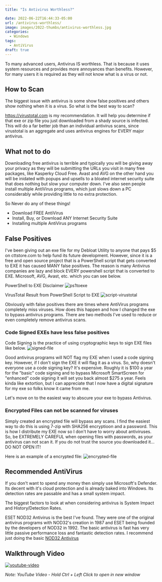 ```yaml
---
title: "Is Antivirus Worthless?"

date: 2022-06-22T16:44:33-05:00
url: /antivirus-worthless/
image: images/2022-thumbs/antivirus-worthless.jpg
categories:
  - Windows
tags:
  - AntiVirus
draft: true
---
```

To many advanced users, Antivirus IS worthless. That is because it uses system resources and provides more annoyances than benefits. However, for many users it is required as they will not know what is a virus or not. 
<!--more-->

## How to Scan

The biggest issue with antivirus is some show false positives and others show nothing when it is a virus. So what is the best way to scan? 

<https://virustotal.com> is my recommendation. It will help you determine if that exe or zip file you just downloaded from a shady source is infected. This will do a far better job than an individual antivirus scans, since virustotal is an aggregate and uses antivirus engines for EVERY major antivirus. 

## What not to do

Downloading free antivirus is terrible and typically you will be giving away your privacy as they will be submitting the URLs you visit in many free packages, like Kasperky Cloud Free. Avast and AVG on the other hand you will be inidated with popups and upsells to a bloated internet security suite that does nothing but slow your computer down. I've also seen people install multiple AntiVirus programs, which just slows down a PC considerably while providing little to no extra protection. 

So Never do any of these things!
- Download FREE AntiVirus
- Install, Buy, or Download ANY Internet Security Suite
- Installing multiple AntiVirus programs

## False Positives

I've been giving out an exe file for my Debloat Utility to anyone that pays $5 on cttstore.com to help fund its future development. However, since it is a free and open source project that is a PowerShell script that gets converted to EXE it has caused MANY false positives. The reason is many Antivirus companies are lazy and block EVERY powershell script that is converted to EXE. Microsoft, AVG, Avast, etc. which you can see below. 

PowerShell to EXE Disclaimer
![ps1toexe](/images/2022/antivirus-worthless/virus-ps1-exe.png)

VirusTotal Result from PowerShell Script to EXE
![script-virustotal](/images/2022/antivirus-worthless/script-virus.png)

Obviously with false positives there are times where AntiVirus programs completely miss viruses. How does this happen and how I changed the exe to bypass antivirus programs. There are two methods I've used to reduce or even completely remove antivirus scans. 

### Code Signed EXEs have less false positives

Code Signing is the practice of using cryptographic keys to sign EXE files like below. 
![signed-file](/images/2022/antivirus-worthless/signed-file.png)

Good antivirus programs will NOT flag my EXE when I used a code signing key. However, if I don't sign the EXE it will flag it as a virus. So, why doesn't everyone use a code signing key? It's expensive. Roughly it is $100 a year for the "basic" code signing and to bypass Microsoft SmartScreen for "enhanced" code signing it will set you back almost $275 a year. Feels kinda like extortion, but I can appreciate that I now have a digital signature for my exe so folks know it came from me. 

Let's move on to the easiest way to abscure your exe to bypass Antivirus.

### Encrypted Files can not be scanned for viruses

Simply created an encrypted file will bypass any scans. I find the easiest way to do this is using 7-zip with SHA256 encryptioon and a password. This is how I distribute my EXE now so I don't have to worry about antiviruses. So, be EXTREMELY CAREFUL when opening files with passwords, as your antivirus can not scan it. If you do not trust the source you downloaded it... DO NOT OPEN IT!

Here is an example of a encrypted file:
![encrypted-file](/images/2022/antivirus-worthless/encrypted-file.png)

## Recommended AntiVirus

If you don't want to spend any money then simply use Microsoft's Defender. Its decent with it's cloud protection and is already baked into Windows. Its detection rates are passable and has a small system impact. 

The biggest factors to look at when considering antivirus is System Impact and History/Detection Rates. 

ESET NOD32 Antivirus is the best I've found. They were one of the original antivirus programs with NOD32's creation in 1987 and ESET being founded by the developers of NOD32 in 1992. The basic antivirus is fast has very little passive performance loss and fantastic detection rates. I recommend just doing the basic [NOD32 Antivirus](https://www.jdoqocy.com/click-100287975-15083621)

## Walkthrough Video

[![youtube-video](https://img.youtube.com/vi/1111111/0.jpg)](https://www.youtube.com/watch?v=1111111)

_Note: YouTube Video - Hold Ctrl + Left Click to open in new window_
